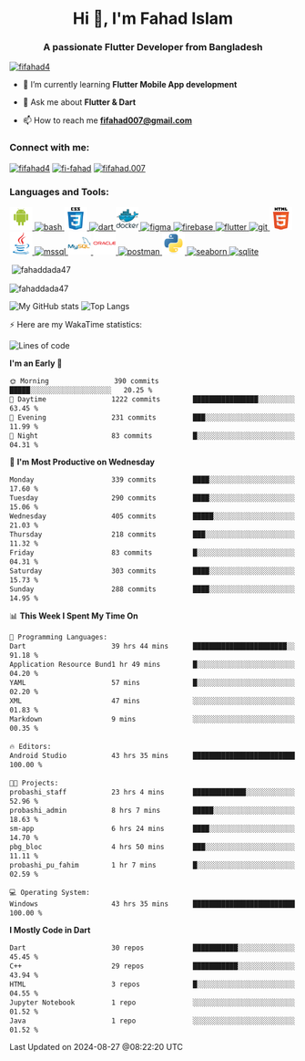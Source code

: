 <h1 align="center">Hi 👋, I'm Fahad Islam</h1>
<h3 align="center">A passionate Flutter Developer from Bangladesh</h3>

<p align="left"> <a href="https://twitter.com/fifahad4" target="blank"><img src="https://img.shields.io/twitter/follow/fifahad4?logo=twitter&style=for-the-badge" alt="fifahad4" /></a> </p>

- 🌱 I’m currently learning **Flutter Mobile App development**

- 💬 Ask me about **Flutter & Dart**

- 📫 How to reach me **fifahad007@gmail.com**

<h3 align="left">Connect with me:</h3>
<p align="left">
<a href="https://twitter.com/fifahad4" target="blank"><img align="center" src="https://raw.githubusercontent.com/rahuldkjain/github-profile-readme-generator/master/src/images/icons/Social/twitter.svg" alt="fifahad4" height="30" width="40" /></a>
<a href="https://linkedin.com/in/fi-fahad" target="blank"><img align="center" src="https://raw.githubusercontent.com/rahuldkjain/github-profile-readme-generator/master/src/images/icons/Social/linked-in-alt.svg" alt="fi-fahad" height="30" width="40" /></a>
<a href="https://fb.com/fifahad.007" target="blank"><img align="center" src="https://raw.githubusercontent.com/rahuldkjain/github-profile-readme-generator/master/src/images/icons/Social/facebook.svg" alt="fifahad.007" height="30" width="40" /></a>
</p>

<h3 align="left">Languages and Tools:</h3>
<p align="left"> <a href="https://developer.android.com" target="_blank" rel="noreferrer"> <img src="https://raw.githubusercontent.com/devicons/devicon/master/icons/android/android-original-wordmark.svg" alt="android" width="40" height="40"/> </a> <a href="https://www.gnu.org/software/bash/" target="_blank" rel="noreferrer"> <img src="https://www.vectorlogo.zone/logos/gnu_bash/gnu_bash-icon.svg" alt="bash" width="40" height="40"/> </a> <a href="https://www.w3schools.com/css/" target="_blank" rel="noreferrer"> <img src="https://raw.githubusercontent.com/devicons/devicon/master/icons/css3/css3-original-wordmark.svg" alt="css3" width="40" height="40"/> </a> <a href="https://dart.dev" target="_blank" rel="noreferrer"> <img src="https://www.vectorlogo.zone/logos/dartlang/dartlang-icon.svg" alt="dart" width="40" height="40"/> </a> <a href="https://www.docker.com/" target="_blank" rel="noreferrer"> <img src="https://raw.githubusercontent.com/devicons/devicon/master/icons/docker/docker-original-wordmark.svg" alt="docker" width="40" height="40"/> </a> <a href="https://www.figma.com/" target="_blank" rel="noreferrer"> <img src="https://www.vectorlogo.zone/logos/figma/figma-icon.svg" alt="figma" width="40" height="40"/> </a> <a href="https://firebase.google.com/" target="_blank" rel="noreferrer"> <img src="https://www.vectorlogo.zone/logos/firebase/firebase-icon.svg" alt="firebase" width="40" height="40"/> </a> <a href="https://flutter.dev" target="_blank" rel="noreferrer"> <img src="https://www.vectorlogo.zone/logos/flutterio/flutterio-icon.svg" alt="flutter" width="40" height="40"/> </a> <a href="https://git-scm.com/" target="_blank" rel="noreferrer"> <img src="https://www.vectorlogo.zone/logos/git-scm/git-scm-icon.svg" alt="git" width="40" height="40"/> </a> <a href="https://www.w3.org/html/" target="_blank" rel="noreferrer"> <img src="https://raw.githubusercontent.com/devicons/devicon/master/icons/html5/html5-original-wordmark.svg" alt="html5" width="40" height="40"/> </a> <a href="https://www.java.com" target="_blank" rel="noreferrer"> <img src="https://raw.githubusercontent.com/devicons/devicon/master/icons/java/java-original.svg" alt="java" width="40" height="40"/> </a> <a href="https://www.microsoft.com/en-us/sql-server" target="_blank" rel="noreferrer"> <img src="https://www.svgrepo.com/show/303229/microsoft-sql-server-logo.svg" alt="mssql" width="40" height="40"/> </a> <a href="https://www.mysql.com/" target="_blank" rel="noreferrer"> <img src="https://raw.githubusercontent.com/devicons/devicon/master/icons/mysql/mysql-original-wordmark.svg" alt="mysql" width="40" height="40"/> </a> <a href="https://www.oracle.com/" target="_blank" rel="noreferrer"> <img src="https://raw.githubusercontent.com/devicons/devicon/master/icons/oracle/oracle-original.svg" alt="oracle" width="40" height="40"/> </a> <a href="https://postman.com" target="_blank" rel="noreferrer"> <img src="https://www.vectorlogo.zone/logos/getpostman/getpostman-icon.svg" alt="postman" width="40" height="40"/> </a> <a href="https://www.python.org" target="_blank" rel="noreferrer"> <img src="https://raw.githubusercontent.com/devicons/devicon/master/icons/python/python-original.svg" alt="python" width="40" height="40"/> </a> <a href="https://seaborn.pydata.org/" target="_blank" rel="noreferrer"> <img src="https://seaborn.pydata.org/_images/logo-mark-lightbg.svg" alt="seaborn" width="40" height="40"/> </a> <a href="https://www.sqlite.org/" target="_blank" rel="noreferrer"> <img src="https://www.vectorlogo.zone/logos/sqlite/sqlite-icon.svg" alt="sqlite" width="40" height="40"/> </a> </p>

<p>&nbsp;<img align="center" src="https://github-readme-stats.vercel.app/api?username=fahaddada47&show_icons=true&locale=en" alt="fahaddada47" /></p>

<p><img align="center" src="https://github-readme-streak-stats.herokuapp.com/?user=fahaddada47&theme=dark" alt="fahaddada47" /></p>


![My GitHub stats](https://github-readme-stats.vercel.app/api?username=Fahaddada47&show_icons=true&theme=radical)
![Top Langs](https://github-readme-stats.vercel.app/api/top-langs/?username=Fahaddada47&layout=donut)


⚡ Here are my WakaTime statistics:

<!--START_SECTION:waka-->
![Lines of code](https://img.shields.io/badge/From%20Hello%20World%20I%27ve%20Written-1.1%20million%20lines%20of%20code-blue)

**I'm an Early 🐤** 

```text
🌞 Morning                390 commits         █████░░░░░░░░░░░░░░░░░░░░   20.25 % 
🌆 Daytime                1222 commits        ████████████████░░░░░░░░░   63.45 % 
🌃 Evening                231 commits         ███░░░░░░░░░░░░░░░░░░░░░░   11.99 % 
🌙 Night                  83 commits          █░░░░░░░░░░░░░░░░░░░░░░░░   04.31 % 
```
📅 **I'm Most Productive on Wednesday** 

```text
Monday                   339 commits         ████░░░░░░░░░░░░░░░░░░░░░   17.60 % 
Tuesday                  290 commits         ████░░░░░░░░░░░░░░░░░░░░░   15.06 % 
Wednesday                405 commits         █████░░░░░░░░░░░░░░░░░░░░   21.03 % 
Thursday                 218 commits         ███░░░░░░░░░░░░░░░░░░░░░░   11.32 % 
Friday                   83 commits          █░░░░░░░░░░░░░░░░░░░░░░░░   04.31 % 
Saturday                 303 commits         ████░░░░░░░░░░░░░░░░░░░░░   15.73 % 
Sunday                   288 commits         ████░░░░░░░░░░░░░░░░░░░░░   14.95 % 
```


📊 **This Week I Spent My Time On** 

```text
💬 Programming Languages: 
Dart                     39 hrs 44 mins      ███████████████████████░░   91.18 % 
Application Resource Bund1 hr 49 mins        █░░░░░░░░░░░░░░░░░░░░░░░░   04.20 % 
YAML                     57 mins             █░░░░░░░░░░░░░░░░░░░░░░░░   02.20 % 
XML                      47 mins             ░░░░░░░░░░░░░░░░░░░░░░░░░   01.83 % 
Markdown                 9 mins              ░░░░░░░░░░░░░░░░░░░░░░░░░   00.35 % 

🔥 Editors: 
Android Studio           43 hrs 35 mins      █████████████████████████   100.00 % 

🐱‍💻 Projects: 
probashi_staff           23 hrs 4 mins       █████████████░░░░░░░░░░░░   52.96 % 
probashi_admin           8 hrs 7 mins        █████░░░░░░░░░░░░░░░░░░░░   18.63 % 
sm-app                   6 hrs 24 mins       ████░░░░░░░░░░░░░░░░░░░░░   14.70 % 
pbg_bloc                 4 hrs 50 mins       ███░░░░░░░░░░░░░░░░░░░░░░   11.11 % 
probashi_pu_fahim        1 hr 7 mins         █░░░░░░░░░░░░░░░░░░░░░░░░   02.59 % 

💻 Operating System: 
Windows                  43 hrs 35 mins      █████████████████████████   100.00 % 
```

**I Mostly Code in Dart** 

```text
Dart                     30 repos            ███████████░░░░░░░░░░░░░░   45.45 % 
C++                      29 repos            ███████████░░░░░░░░░░░░░░   43.94 % 
HTML                     3 repos             █░░░░░░░░░░░░░░░░░░░░░░░░   04.55 % 
Jupyter Notebook         1 repo              ░░░░░░░░░░░░░░░░░░░░░░░░░   01.52 % 
Java                     1 repo              ░░░░░░░░░░░░░░░░░░░░░░░░░   01.52 % 
```




 Last Updated on 2024-08-27 @08:22:20 UTC
<!--END_SECTION:waka-->

